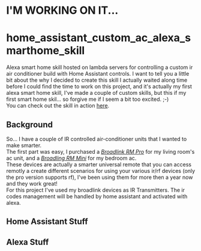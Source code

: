 # I'M WORKING ON IT...


# home_assistant_custom_ac_alexa_smarthome_skill
Alexa smart home skill hosted on lambda servers for controlling a custom ir air conditioner build with Home Assistant controls.
I want to tell you a little bit about the why I decided to create this skill I actually waited along time before I could find the time to work on this project, and it's actually my first alexa smart home skill, I've made a couple of custom skills, but this if my first smart home skil... so forgive me if I seem a bit too excited. ;-)</br>
You can check out the skill in action [here](https://www.youtube.com/edit?o=U&video_id=Y4i989zwQlc).


## Background
So... I have a couple of IR controlled air-conditioner units that I wanted to make smarter.</br>
The first part was easy, I purchased a [*Broadlink RM Pro*](https://www.aliexpress.com/item/Broadlink-RM2-RM-Pro-Smart-home-Automation-Universal-Intelligent-wireless-remote-control-WIFI-IR-RF-switch/32738344424.html?spm=a2g0s.9042311.0.0.svn7ka) for my living room's ac unit, and a [*Broadling RM Mini*](https://www.aliexpress.com/item/Broadlink-RM2-RM-PRO-Smart-Home-Automation-WiFi-IR-RF-Universal-Intelligent-Wireless-remote-Controller-for/32729931353.html?spm=a2g0s.9042311.0.0.svn7ka) for my bedroom ac.</br>
These devices are actually a smarter universal remote that you can access remotly a create different scenarios for using your various ir/rf devices (only the pro version supports rf), I've been using them for more then a year now and they work great!</br>
For this project I've used my broadlink devices as IR Transmitters. The ir codes management will be handled by home assistant and activated with alexa.

## Home Assistant Stuff


## Alexa Stuff
